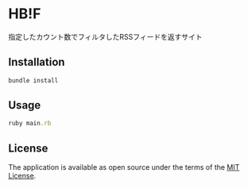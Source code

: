 # HB!F
指定したカウント数でフィルタしたRSSフィードを返すサイト

## Installation
```ruby
bundle install
```

## Usage
```ruby
ruby main.rb
```

## License

The application is available as open source under the terms of the [MIT License](https://opensource.org/licenses/MIT).
